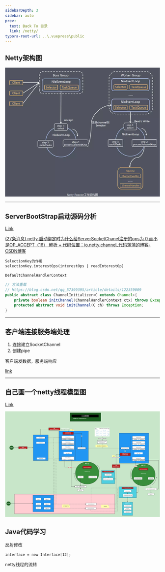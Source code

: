 ```yaml
---
sidebarDepth: 3
sidebar: auto
prev:
  text: Back To 目录
  link: /netty/
typora-root-url: ..\.vuepress\public
---
```


## Netty架构图

![85277netty.png](/images/netty/85277netty.png)

----------





## ServerBootStrap启动源码分析

[Link](https://www.processon.com/view/link/628d07f00e3e747f1e8d0420)

<common-progresson-snippet src="https://www.processon.com/view/link/628d07f00e3e747f1e8d0420"/>

[(27条消息) netty 启动绑定时为什么给ServerSocketChanel注册的ops为 0 而不是OP_ACCEPT（16） 解析 + 代码位置：io.netty.channel_代码蒲蒲的博客-CSDN博客](https://blog.csdn.net/qq_41082092/article/details/114360597)

```
SelectionKey的作用
selectionKey.interestOps(interestOps | readInterestOp)
```

```
DefaultChannelHandlerContext
```

```java
// 方法重载  
// https://blog.csdn.net/qq_57399395/article/details/122359009
public abstract class ChannelInitializer<C extends Channel>{
    private boolean initChannel(ChannelHandlerContext ctx) throws Exception
	protected abstract void initChannel(C ch) throws Exception;
}

```

----------



## 客户端连接服务端处理

1. 连接建立SocketChannel
2. 创建pipe

客户端发数据，服务端响应

[link](https://www.processon.com/view/link/628d07f00e3e747f1e8d0420)

<common-progresson-snippet src="https://www.processon.com/view/link/628d07f00e3e747f1e8d0420"/>

-----------



## 自己画一个netty线程模型图

[Link](https://www.processon.com/view/link/628f12a0e0b34d41d954a181)

<common-progresson-snippet src="https://www.processon.com/view/link/628f12a0e0b34d41d954a181"/>



![netty线程模型](/images/netty/netty线程模型.png)

## Java代码学习

反射修改

```
interface = new Interface[12];

```

netty线程的流转

